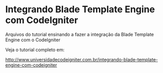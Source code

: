 # Integrando Blade Template Engine com CodeIgniter

Arquivos do tutorial ensinando a fazer a integração da Blade Template Engine com o CodeIgniter

Veja o tutorial completo em:

http://www.universidadecodeigniter.com.br/integrando-blade-template-engine-com-codeigniter
